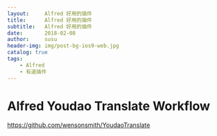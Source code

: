 ```yaml
---
layout:     Alfred 好用的插件
title:      Alfred 好用的插件
subtitle:   Alfred 好用的插件
date:       2018-02-08
author:     susu
header-img: img/post-bg-ios9-web.jpg
catalog: true
tags:
    - Alfred
    - 有道插件
---
```


# Alfred Youdao Translate Workflow

https://github.com/wensonsmith/YoudaoTranslate



